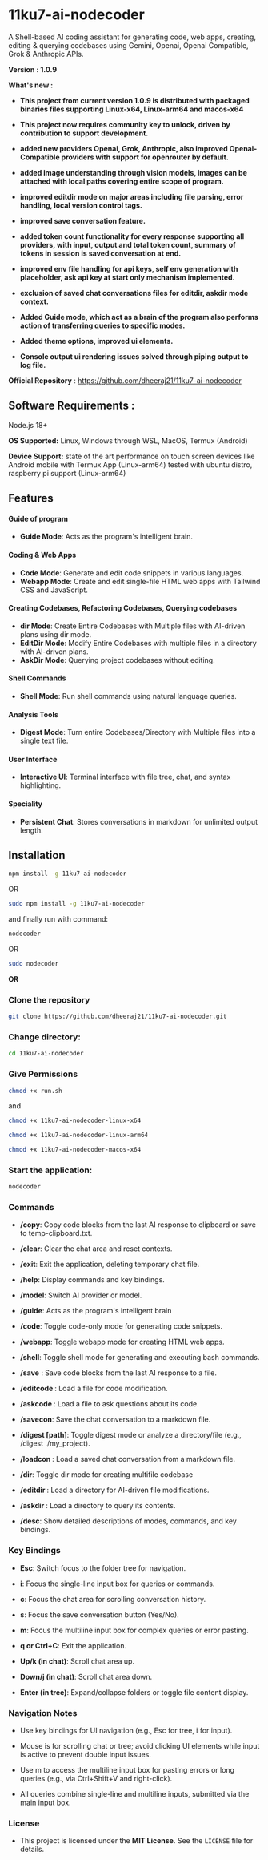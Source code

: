# 11ku7-ai-nodecoder

A Shell-based AI coding assistant for generating code, web apps, creating, editing & querying codebases using Gemini, Openai, Openai Compatible, Grok & Anthropic APIs.

**Version :  1.0.9**

**What's new :**

- **This project from current version 1.0.9 is distributed with packaged binaries files supporting Linux-x64, Linux-arm64 and macos-x64**

- **This project now requires community key to unlock, driven by contribution to support development.**

- **added new providers Openai, Grok, Anthropic, also improved Openai-Compatible providers with support for openrouter by default.**

- **added image understanding through vision models, images can be attached with local paths covering entire scope of program.**

- **improved editdir mode on major areas including file parsing, error handling, local version control tags.**

- **improved save conversation feature.**

- **added token count functionality for every response supporting all providers, with input, output and total token count, summary of tokens in session is saved conversation at end.**

- **improved env file handling for api keys, self env generation with placeholder, ask api key at start only mechanism implemented.**

- **exclusion of saved chat conversations files for editdir, askdir mode context.**

- **Added Guide mode, which act as a brain of the program also performs action of transferring queries to specific modes.**

- **Added theme options, improved ui elements.**

- **Console output ui rendering issues solved through piping output to log file.**


**Official Repository** : https://github.com/dheeraj21/11ku7-ai-nodecoder

## Software Requirements :

Node.js 18+

**OS Supported:** Linux, Windows through WSL, MacOS, Termux (Android)

**Device Support:** state of the art performance on touch screen devices like Android mobile with Termux App (Linux-arm64) tested with ubuntu distro, raspberry pi support (Linux-arm64)


## Features

#### Guide of program
- **Guide Mode**: Acts as the program's intelligent brain.


#### Coding & Web Apps
- **Code Mode**: Generate and edit code snippets in various languages.
- **Webapp Mode**: Create and edit single-file HTML web apps with Tailwind CSS and JavaScript.

#### Creating Codebases, Refactoring Codebases, Querying codebases
- **dir Mode**: Create Entire Codebases with Multiple files with AI-driven plans using dir mode.
- **EditDir Mode**: Modify Entire Codebases with multiple files in a directory with AI-driven plans.
- **AskDir Mode**: Querying project codebases without editing.

#### Shell Commands
- **Shell Mode**: Run shell commands using natural language queries.

#### Analysis Tools
- **Digest Mode**: Turn entire Codebases/Directory with Multiple files into a single text file.

#### User Interface
- **Interactive UI**: Terminal interface with file tree, chat, and syntax highlighting.

#### Speciality
- **Persistent Chat**: Stores conversations in markdown for unlimited output length.


## Installation
```bash
npm install -g 11ku7-ai-nodecoder
```
OR

```bash
sudo npm install -g 11ku7-ai-nodecoder
```

and finally run with command:

```bash
nodecoder
```

OR

```bash
sudo nodecoder
```

**OR**

### Clone the repository
```bash
git clone https://github.com/dheeraj21/11ku7-ai-nodecoder.git
```

### Change directory:
```bash
cd 11ku7-ai-nodecoder
```

### Give Permissions
```bash
chmod +x run.sh
```
and 

```bash
chmod +x 11ku7-ai-nodecoder-linux-x64
```
```bash
chmod +x 11ku7-ai-nodecoder-linux-arm64
```
```bash
chmod +x 11ku7-ai-nodecoder-macos-x64
```

### Start the application:
```bash
nodecoder
```


### Commands

- **/copy**: Copy code blocks from the last AI response to clipboard or save to temp-clipboard.txt.

- **/clear**: Clear the chat area and reset contexts.

- **/exit**: Exit the application, deleting temporary chat file.

- **/help**: Display commands and key bindings.

- **/model**: Switch AI provider or model.

- **/guide**: Acts as the program's intelligent brain

- **/code**: Toggle code-only mode for generating code snippets.

- **/webapp**: Toggle webapp mode for creating HTML web apps.

- **/shell**: Toggle shell mode for generating and executing bash commands.

- **/save** <filename>: Save code blocks from the last AI response to a file.

- **/editcode <filename>**: Load a file for code modification.

- **/askcode <filename>**: Load a file to ask questions about its code.

- **/savecon**: Save the chat conversation to a markdown file.

- **/digest [path]**: Toggle digest mode or analyze a directory/file (e.g., /digest ./my_project).

- **/loadcon <filename>**: Load a saved chat conversation from a markdown file.

- **/dir**: Toggle dir mode for creating multifile codebase

- **/editdir <path>**: Load a directory for AI-driven file modifications.

- **/askdir <path>**: Load a directory to query its contents.

- **/desc**: Show detailed descriptions of modes, commands, and key bindings.

### Key Bindings

- **Esc**: Switch focus to the folder tree for navigation.

- **i**: Focus the single-line input box for queries or commands.

- **c**: Focus the chat area for scrolling conversation history.

- **s**: Focus the save conversation button (Yes/No).

- **m**: Focus the multiline input box for complex queries or error pasting.

- **q or Ctrl+C**: Exit the application.

- **Up/k (in chat)**: Scroll chat area up.

- **Down/j (in chat)**: Scroll chat area down.

- **Enter (in tree)**: Expand/collapse folders or toggle file content display.


### Navigation Notes

- Use key bindings for UI navigation (e.g., Esc for tree, i for input).

- Mouse is for scrolling chat or tree; avoid clicking UI elements while input is active to prevent double input issues.

- Use m to access the multiline input box for pasting errors or long queries (e.g., via Ctrl+Shift+V and right-click).

- All queries combine single-line and multiline inputs, submitted via the main input box.


### License

- This project is licensed under the **MIT License**. See the `LICENSE` file for details.




  

  
